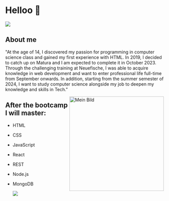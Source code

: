 # Helloo 👋
  <img src="https://capsule-render.vercel.app/api?type=waving&color=gradient&height=60&section=footer&width=100"/> 
  
  ## About me
  
"At the age of 14, I discovered my passion for programming in computer science class and gained my first experience with HTML. In 2019, I decided to catch up on Matura and I am expected to complete it in October 2023. Through the challenging training at Neuefische, I was able to acquire knowledge in web development and want to enter professional life full-time from September onwards. In addition, starting from the summer semester of 2024, I want to study computer science alongside my job to deepen my knowledge and skills in Tech."

<img align="right" src="https://ca.slack-edge.com/TTHG21AH3-U04TM057BGW-f0660ddba205-512" alt="Mein Bild" width="300">

## After the bootcamp I will master: 
+ HTML
+ CSS
+ JavaScript
+ React
+ REST
+ Node.js
+ MongoDB

  <img src="https://capsule-render.vercel.app/api?type=waving&color=gradient&height=60&section=footer&width=100"/>




<!--
**DenisKorkmaz/DenisKorkmaz** is a ✨ _special_ ✨ repository because its `README.md` (this file) appears on your GitHub profile.

Here are some ideas to get you started:

- 🔭 I’m currently working on ...
- 🌱 I’m currently learning ...
- 👯 I’m looking to collaborate on ...
- 🤔 I’m looking for help with ...
- 💬 Ask me about ...
- 📫 How to reach me: ...
- 😄 Pronouns: ...
- ⚡ Fun fact: ...
-->
